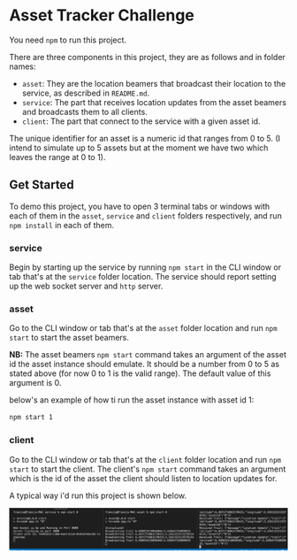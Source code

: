 # Asset Tracker Challenge

You need `npm` to run this project.

There are three components in this project, they are as follows and in folder names:

- `asset`: They are the location beamers that broadcast their location to the service, as described in `README.md`.
- `service`: The part that receives location updates from the asset beamers and broadcasts them to all clients.
- `client`: The part that connect to the service with a given asset id.

The unique identifier for an asset is a numeric id that ranges from 0 to 5. (I intend to simulate up to 5 assets but at the moment we have two which leaves the range at 0 to 1).

## Get Started

To demo this project, you have to open 3 terminal tabs or windows with each of them in the `asset`, `service` and `client` folders respectively, and run `npm install` in each of them.

### service

Begin by starting up the service by running `npm start` in the CLI window or tab that's at the `service` folder location. The service should report setting up the web socket server and `http` server.

### asset

Go to the CLI window or tab that's at the `asset` folder location and run `npm start` to start the asset beamers.

__NB:__ The asset beamers `npm start` command takes an argument of the asset id the asset instance should emulate. It should be a number from 0 to 5 as stated above (for now 0 to 1 is the valid range). The default value of this argument is 0.

below's an example of how ti run the asset instance with asset id 1:

```bash
npm start 1
```

### client

Go to the CLI window or tab that's at the `client` folder location and run `npm start` to start the client. The client's `npm start` command takes an argument which is the id of the asset the client should listen to location updates for.


A typical way i'd run this project is shown below.

![Sample](https://github.com/francis94c/backend-engineer-interview/blob/develop/images/sample.png?raw=true)